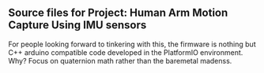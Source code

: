 ## Source files for Project: Human Arm Motion Capture Using IMU sensors
For people looking forward to tinkering with this, the firmware is nothing but C++ arduino compatible code developed in the PlatformIO environment. Why?
Focus on quaternion math rather than the baremetal madenss.

